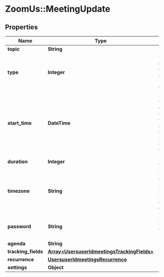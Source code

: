 # ZoomUs::MeetingUpdate

## Properties
Name | Type | Description | Notes
------------ | ------------- | ------------- | -------------
**topic** | **String** | Meeting topic. | [optional] 
**type** | **Integer** | Meeting Types:&lt;br&gt;&#x60;1&#x60; - Instant meeting.&lt;br&gt;&#x60;2&#x60; - Scheduled meeting.&lt;br&gt;&#x60;3&#x60; - Recurring meeting with no fixed time.&lt;br&gt;&#x60;8&#x60; - Recurring meeting with a fixed time. | [optional] 
**start_time** | **DateTime** | Meeting start time. When using a format like \&quot;yyyy-MM-dd&#39;T&#39;HH:mm:ss&#39;Z&#39;\&quot;, always use GMT time. When using a format like \&quot;yyyy-MM-dd&#39;T&#39;HH:mm:ss\&quot;, you should use local time and  specify the time zone. Only used for scheduled meetings and recurring meetings with a fixed time. | [optional] 
**duration** | **Integer** | Meeting duration (minutes). Used for scheduled meetings only. | [optional] 
**timezone** | **String** | Time zone to format start_time. For example, \&quot;America/Los_Angeles\&quot;. For scheduled meetings only. Please reference our [time zone](#timezones) list for supported time zones and their formats. | [optional] 
**password** | **String** | Password to join the meeting. Password may only contain the following characters: [a-z A-Z 0-9 @ - _ * !]. Max of 10 characters. | [optional] 
**agenda** | **String** | Meeting description. | [optional] 
**tracking_fields** | [**Array&lt;UsersuserIdmeetingsTrackingFields&gt;**](UsersuserIdmeetingsTrackingFields.md) | Tracking fields | [optional] 
**recurrence** | [**UsersuserIdmeetingsRecurrence**](UsersuserIdmeetingsRecurrence.md) |  | [optional] 
**settings** | **Object** |  | [optional] 


